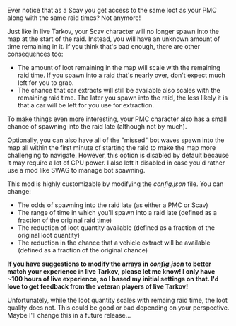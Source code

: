Ever notice that as a Scav you get access to the same loot as your PMC along with the same raid times? Not anymore!

Just like in live Tarkov, your Scav character will no longer spawn into the map at the start of the raid. Instead, you will have an unknown amount of time remaining in it. If you think that's bad enough, there are other consequences too:
* The amount of loot remaining in the map will scale with the remaining raid time. If you spawn into a raid that's nearly over, don't expect much left for you to grab.
* The chance that car extracts will still be available also scales with the remaining raid time. The later you spawn into the raid, the less likely it is that a car will be left for you use for extraction.

To make things even more interesting, your PMC character also has a small chance of spawning into the raid late (although not by much).

Optionally, you can also have all of the "missed" bot waves spawn into the map all within the first minute of starting the raid to make the map more challenging to navigate. However, this option is disabled by default because it may require a lot of CPU power. I also left it disabled in case you'd rather use a mod like SWAG to manage bot spawning. 

This mod is highly customizable by modifying the *config.json* file. You can change:
* The odds of spawning into the raid late (as either a PMC or Scav)
* The range of time in which you'll spawn into a raid late (defined as a fraction of the original raid time)
* The reduction of loot quantity available (defined as a fraction of the original loot quantity)
* The reduction in the chance that a vehicle extract will be available (defined as a fraction of the original chance)

**If you have suggestions to modify the arrays in *config.json* to better match your experience in live Tarkov, please let me know! I only have ~100 hours of live experience, so I based my initial settings on that. I'd love to get feedback from the veteran players of live Tarkov!**

Unfortunately, while the loot quantity scales with remaing raid time, the loot quality does not. This could be good or bad depending on your perspective. Maybe I'll change this in a future release...